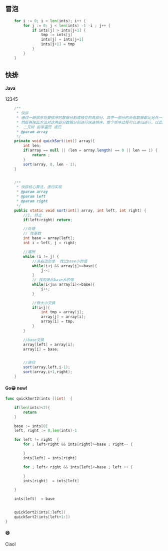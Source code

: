 
## 冒泡

```go
	for i := 0; i < len(ints); i++ {
		for j := 0; j < len(ints) -1 -i ; j++ {
			if ints[j] > ints[j+1] {
				tmp := ints[j]
				ints[j] = ints[j+1]
				ints[j+1] = tmp
			}
		}
	}
```

## 快排

<!-- tabs:start -->

#### **Java**

12345

```java
    /**
     * 快排
     * 通过一趟排序将要排序的数据分割成独立的两部分，其中一部分的所有数据都比另外一部分的所有数据都要小，
     * 然后再按此方法对这两部分数据分别进行快速排序，整个排序过程可以递归进行，以此达到整个数据变成有序序列。
     *  二叉树 前序遍历 递归
     * @param array
     */
    private void quickSort(int[] array){
        int len;
        if(array == null || (len = array.length) == 0 || len == 1) {
            return ;
        }
        sort(array, 0, len - 1);
    }


    /**
     * 快排核心算法，递归实现
     * @param array
     * @param left
     * @param right
     */
    public static void sort(int[] array, int left, int right) {
        //1. 终止
        if(left>right) return;

        //处理
        // 找基数
        int base = array[left];
        int i = left, j = right;

        //遍历
        while (i != j) {
            //从右边到坐  找比base小的值
            while(i<j && array[j]>=base){
                j--;
            }
            // 找的是比base大的值
            while(i<j&& array[i]<=base){
                i++;
            }

            //做大小交换
            if(i<j){
                int tmp = array[j];
                array[j] = array[i];
                array[i] = tmp;
            }
        }

        //base交换
        array[left] = array[i];
        array[i] = base;


        //递归
        sort(array,left,i-1);
        sort(array,i+1,right);
    }

```

#### **Go😀 <span class="tab-badge">new!</span>**

```go
func quickSort2(ints []int)  {

	if(len(ints)<2){
		return
	}

	base := ints[0]
	left, right := 0,len(ints)-1

	for left != right  {
		for ; left<right && ints[right]>=base ; right-- {

		}
		ints[left] = ints[right]

		for ; left< right && ints[left]<=base ; left ++ {

		}
		ints[right]	 = ints[left]

	}

	ints[left]  = base


	quickSort2(ints[:left])
	quickSort2(ints[left+1:])
}
```

#### **:smile:**

Ciao!


<!-- tabs:end -->

<!-- - [工具箱](#工具箱)
- [回溯](#回溯)
- [双指针](#双指针)
- [快慢指针](#快慢指针)
- [前缀和](#前缀和)
- [差分](#差分)
- [二维数组花式](#二维数组花式)
	- [旋转](#旋转)
- [二分搜索](#二分搜索)
- [滑动窗口](#滑动窗口)
- [递归反转链表](#递归反转链表)
- [LRU 算法](#lru-算法)
- [数组中以O(1) 删除元素](#数组中以o1-删除元素)
- [单调队列设计](#单调队列设计)
- [二叉树](#二叉树)
- [BST (二叉搜索树)](#bst-二叉搜索树) -->